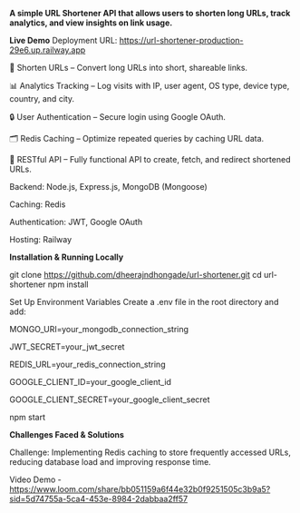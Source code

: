 **A simple URL Shortener API that allows users to shorten long URLs, track analytics, and view insights on link usage.**


**Live Demo**
Deployment URL: https://url-shortener-production-29e6.up.railway.app

🔗 Shorten URLs – Convert long URLs into short, shareable links.

📊 Analytics Tracking – Log visits with IP, user agent, OS type, device type, country, and city.

🔒 User Authentication – Secure login using Google OAuth.

🗂 Redis Caching – Optimize repeated queries by caching URL data.

📡 RESTful API – Fully functional API to create, fetch, and redirect shortened URLs.


Backend: Node.js, Express.js, MongoDB (Mongoose)

Caching: Redis

Authentication: JWT, Google OAuth

Hosting: Railway

**Installation & Running Locally**

git clone https://github.com/dheerajndhongade/url-shortener.git
cd url-shortener
npm install

 Set Up Environment Variables
Create a .env file in the root directory and add:

MONGO_URI=your_mongodb_connection_string

JWT_SECRET=your_jwt_secret

REDIS_URL=your_redis_connection_string

GOOGLE_CLIENT_ID=your_google_client_id

GOOGLE_CLIENT_SECRET=your_google_client_secret

npm start

**Challenges Faced & Solutions**

Challenge: Implementing Redis caching to store frequently accessed URLs, reducing database load and improving response time.

Video Demo - https://www.loom.com/share/bb051159a6f44e32b0f9251505c3b9a5?sid=5d74755a-5ca4-453e-8984-2dabbaa2ff57


